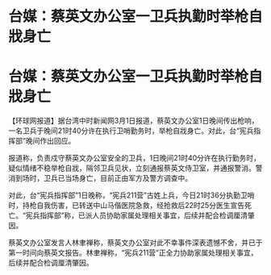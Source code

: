 # 台媒：蔡英文办公室一卫兵执勤时举枪自戕身亡

# 台媒：蔡英文办公室一卫兵执勤时举枪自戕身亡

【环球网报道】据台湾中时新闻网3月1日报道，蔡英文办公室1日晚间传出枪响，一名卫兵于晚间21时40分许在执行卫哨勤务时，举枪自戕身亡。对此，台“宪兵指挥部”晚间作出回应。

报道称，负责戍守蔡英文办公室安全的卫兵，1日晚间21时40分许在执行勤务时，疑似情绪不稳举枪自戕，隔邻卫兵见状，立刻通报蔡英文侍卫室，并通报警消。警消到场时，卫兵已当场身亡，目前正由军方及警方调查中。

对此，台“宪兵指挥部”1日晚称，“宪兵211营”古姓上兵，今日21时36分执勤卫哨时，持枪自我伤害，已转送中山马偕医院急救，经抢救后22时25分医生宣告死亡。“宪兵指挥部”称，已派人员协助家属处理相关事宜，后续并配合检调厘清肇因。

蔡英文办公室发言人林聿禅称，蔡英文办公室对此不幸事件深表遗憾不舍，并已于第一时间向蔡英文报告。林聿禅称，“宪兵211营”正全力协助家属处理相关事宜，后续并配合检调厘清肇因。

